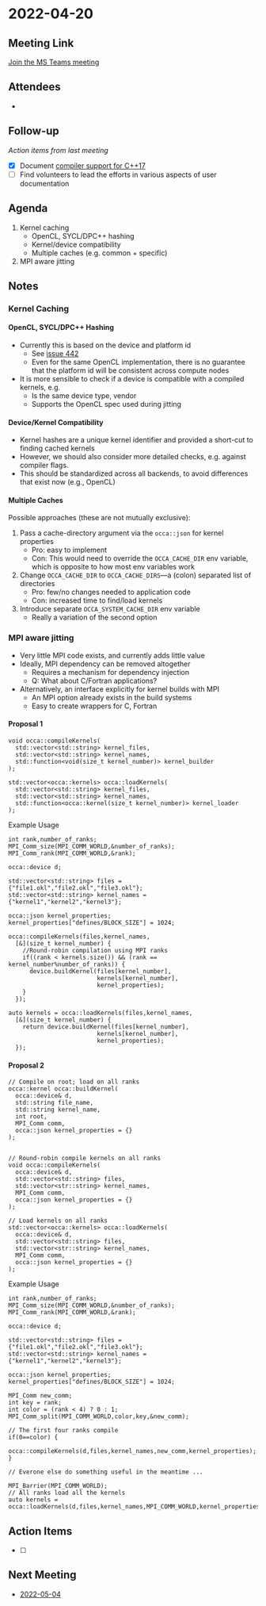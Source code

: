 # 2022-04-20

## Meeting Link

[Join the MS Teams meeting](https://teams.microsoft.com/l/meetup-join/19%3ameeting_NDBhZmQyMTUtMzEzMy00ZWJkLTkzZDAtMzRiZDg1YWU5OTQ3%40thread.v2/0?context=%7b%22Tid%22%3a%220cfca185-25f7-49e3-8ae7-704d5326e285%22%2c%22Oid%22%3a%22e76e8444-bf17-4212-b407-066369e3264c%22%7d)

## Attendees

- 

## Follow-up
*Action items from last meeting*

- [x] Document [compiler support for C++17](https://en.cppreference.com/w/cpp/compiler_support#cpp17)
- [ ] Find volunteers to lead the efforts in various aspects of user documentation

## Agenda

1. Kernel caching
   - OpenCL, SYCL/DPC++ hashing
   - Kernel/device compatibility
   - Multiple caches (e.g. common + specific)
2. MPI aware jitting

## Notes

### Kernel Caching

#### OpenCL, SYCL/DPC++ Hashing

- Currently this is based on the device and platform id
  - See [issue 442](https://github.com/libocca/occa/issues/422)
  - Even for the same OpenCL implementation, there is no guarantee that the platform id will be consistent across compute nodes
- It is more sensible to check if a device is compatible with a compiled kernels, e.g.
  - Is the same device type, vendor
  - Supports the OpenCL spec used during jitting

#### Device/Kernel Compatibility

- Kernel hashes are a unique kernel identifier and provided a short-cut to finding cached kernels
- However, we should also consider more detailed checks, e.g. against compiler flags.
- This should be standardized across all backends, to avoid differences that exist now (e.g., OpenCL)

#### Multiple Caches

Possible approaches (these are not mutually exclusive):
1. Pass a cache-directory argument via the `occa::json` for kernel properties
   - Pro: easy to implement
   - Con: This would need to override the `OCCA_CACHE_DIR` env variable, which is opposite to how most env variables work 
2. Change `OCCA_CACHE_DIR` to `OCCA_CACHE_DIRS`&mdash;a (colon) separated list of directories
   - Pro: few/no changes needed to application code
   - Con: increased time to find/load kernels
3. Introduce separate `OCCA_SYSTEM_CACHE_DIR` env variable
   - Really a variation of the second option 

### MPI aware jitting

- Very little MPI code exists, and currently adds little value
- Ideally, MPI dependency can be removed altogether
  - Requires a mechanism for dependency injection 
  - Q: What about C/Fortran applications?
- Alternatively, an interface explicitly for kernel builds with MPI 
  - An MPI option already exists in the build systems
  - Easy to create wrappers for C, Fortran

#### Proposal 1

```
void occa::compileKernels(
  std::vector<std::string> kernel_files,
  std::vector<std::string> kernel_names,
  std::function<void(size_t kernel_number)> kernel_builder
);

std::vector<occa::kernels> occa::loadKernels(
  std::vector<std::string> kernel_files,
  std::vector<std::string> kernel_names,
  std::function<occa::kernel(size_t kernel_number)> kernel_loader
);
```

Example Usage

```
int rank,number_of_ranks;
MPI_Comm_size(MPI_COMM_WORLD,&number_of_ranks);
MPI_Comm_rank(MPI_COMM_WORLD,&rank);

occa::device d;

std::vector<std::string> files = {"file1.okl","file2.okl","file3.okl"};
std::vector<std::string> kernel_names = {"kernel1","kernel2","kernel3"};

occa::json kernel_properties;
kernel_properties["defines/BLOCK_SIZE"] = 1024;

occa::compileKernels(files,kernel_names,
  [&](size_t kernel_number) {
    //Round-robin compilation using MPI ranks
    if((rank < kernels.size()) && (rank == kernel_number%number_of_ranks)) {
      device.buildKernel(files[kernel_number],
                         kernels[kernel_number],
                         kernel_properties);
    }
  });

auto kernels = occa::loadKernels(files,kernel_names,
  [&](size_t kernel_number) {
    return device.buildKernel(files[kernel_number],
                         kernels[kernel_number],
                         kernel_properties);
  });

```

#### Proposal 2

```
// Compile on root; load on all ranks
occa::kernel occa::buildKernel(
  occa::device& d,
  std::string file_name,
  std::string kernel_name,
  int root,
  MPI_Comm comm,
  occa::json kernel_properties = {}
);


// Round-robin compile kernels on all ranks
void occa::compileKernels(
  occa::device& d,
  std::vector<std::string> files,
  std::vector<str::string> kernel_names,
  MPI_Comm comm,
  occa::json kernel_properties = {}
);

// Load kernels on all ranks
std::vector<occa::kernels> occa::loadKernels(
  occa::device& d,
  std::vector<std::string> files,
  std::vector<str::string> kernel_names,
  MPI_Comm comm,
  occa::json kernel_properties = {}
);
```

Example Usage
```
int rank,number_of_ranks;
MPI_Comm_size(MPI_COMM_WORLD,&number_of_ranks);
MPI_Comm_rank(MPI_COMM_WORLD,&rank);

occa::device d;

std::vector<std::string> files = {"file1.okl","file2.okl","file3.okl"};
std::vector<std::string> kernel_names = {"kernel1","kernel2","kernel3"};

occa::json kernel_properties;
kernel_properties["defines/BLOCK_SIZE"] = 1024;

MPI_Comm new_comm;
int key = rank;
int color = (rank < 4) ? 0 : 1;
MPI_Comm_split(MPI_COMM_WORLD,color,key,&new_comm);

// The first four ranks compile
if(0==color) {
  occa::compileKernels(d,files,kernel_names,new_comm,kernel_properties);
}

// Everone else do something useful in the meantime ...

MPI_Barrier(MPI_COMM_WORLD);
// All ranks load all the kernels
auto kernels = occa::loadKernels(d,files,kernel_names,MPI_COMM_WORLD,kernel_properties);
```

## Action Items

- [ ]

## Next Meeting

- [2022-05-04](2022-05-04.md)